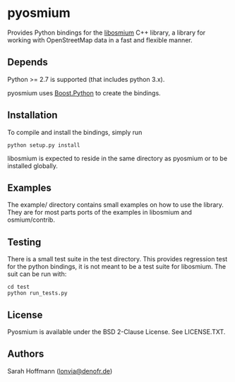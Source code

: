 # pyosmium

Provides Python bindings for the [libosmium](https://github.com/osmcode/libosmium) C++
library, a library for working with OpenStreetMap data in a fast and flexible
manner.

## Depends

Python >= 2.7 is supported (that includes python 3.x).

pyosmium uses [Boost.Python](http://www.boost.org/doc/libs/1_56_0/libs/python/doc/index.html)
to create the bindings.

## Installation

To compile and install the bindings, simply run

    python setup.py install

libosmium is expected to reside in the same directory as pyosmium or to be
installed globally.

## Examples

The example/ directory contains small examples on how to use the library.
They are for most parts ports of the examples in libosmium and osmium/contrib.

## Testing

There is a small test suite in the test directory. This provides regression
test for the python bindings, it is not meant to be a test suite for libosmium.
The suit can be run with:

    cd test
    python run_tests.py

## License

Pyosmium is available under the BSD 2-Clause License. See LICENSE.TXT.

## Authors

Sarah Hoffmann (lonvia@denofr.de)
